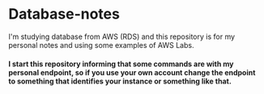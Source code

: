# Database-notes
I'm studying database from AWS (RDS) and this repository is for my personal notes and using some examples of AWS Labs.

#### I start this repository informing that some commands are with my personal endpoint, so if you use your own account change the endpoint to something that identifies your instance or something like that. ####
